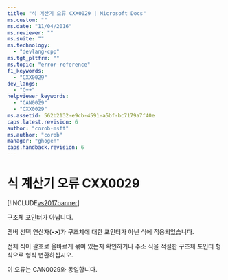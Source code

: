 ```yaml
---
title: "식 계산기 오류 CXX0029 | Microsoft Docs"
ms.custom: ""
ms.date: "11/04/2016"
ms.reviewer: ""
ms.suite: ""
ms.technology: 
  - "devlang-cpp"
ms.tgt_pltfrm: ""
ms.topic: "error-reference"
f1_keywords: 
  - "CXX0029"
dev_langs: 
  - "C++"
helpviewer_keywords: 
  - "CAN0029"
  - "CXX0029"
ms.assetid: 562b2132-e9cb-4591-a5bf-bc7179a7f40e
caps.latest.revision: 6
author: "corob-msft"
ms.author: "corob"
manager: "ghogen"
caps.handback.revision: 6
---
```

# 식 계산기 오류 CXX0029
[!INCLUDE[vs2017banner](../../assembler/inline/includes/vs2017banner.md)]

구조체 포인터가 아닙니다.  
  
 멤버 선택 연산자\(**\-\>**\)가 구조체에 대한 포인터가 아닌 식에 적용되었습니다.  
  
 전체 식이 괄호로 올바르게 묶여 있는지 확인하거나 주소 식을 적절한 구조체 포인터 형식으로 형식 변환하십시오.  
  
 이 오류는 CAN0029와 동일합니다.
